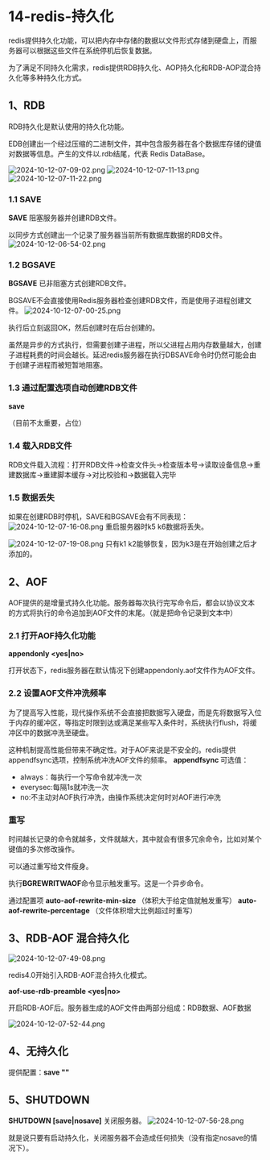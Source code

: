 # 14-redis-持久化
redis提供持久化功能，可以把内存中存储的数据以文件形式存储到硬盘上，而服务器可以根据这些文件在系统停机后恢复数据。

为了满足不同持久化需求，redis提供RDB持久化、AOP持久化和RDB-AOP混合持久化等多种持久化方式。

## 1、RDB
RDB持久化是默认使用的持久化功能。

EDB创建出一个经过压缩的二进制文件，其中包含服务器在各个数据库存储的键值对数据等信息。产生的文件以.rdb结尾，代表 Redis DataBase。

![2024-10-12-07-09-02.png](./images/2024-10-12-07-09-02.png)
![2024-10-12-07-11-13.png](./images/2024-10-12-07-11-13.png)
![2024-10-12-07-11-22.png](./images/2024-10-12-07-11-22.png)


### 1.1 SAVE
**SAVE**
阻塞服务器并创建RDB文件。

以同步方式创建出一个记录了服务器当前所有数据库数据的RDB文件。
![2024-10-12-06-54-02.png](./images/2024-10-12-06-54-02.png)

### 1.2 BGSAVE
**BGSAVE**
已非阻塞方式创建RDB文件。

BGSAVE不会直接使用Redis服务器检查创建RDB文件，而是使用子进程创建文件。
![2024-10-12-07-00-25.png](./images/2024-10-12-07-00-25.png)

执行后立刻返回OK，然后创建时在后台创建的。

虽然是异步的方式执行，但需要创建子进程，所以父进程占用内存数量越大，创建子进程耗费的时间会越长。延迟redis服务器在执行DBSAVE命令时仍然可能会由于创建子进程而被短暂地阻塞。

### 1.3 通过配置选项自动创建RDB文件
**save <seconds> <changes>**

（目前不太重要，占位）


### 1.4 载入RDB文件
RDB文件载入流程：打开RDB文件->检查文件头->检查版本号->读取设备信息->重建数据库->重建脚本缓存->对比校验和->数据载入完毕

### 1.5 数据丢失
如果在创建RDB时停机，SAVE和BGSAVE会有不同表现：
![2024-10-12-07-16-08.png](./images/2024-10-12-07-16-08.png)
重启服务器时k5 k6数据将丢失。

![2024-10-12-07-19-08.png](./images/2024-10-12-07-19-08.png)
只有k1 k2能够恢复，因为k3是在开始创建之后才添加的。

## 2、AOF
AOF提供的是增量式持久化功能。服务器每次执行完写命令后，都会以协议文本的方式将执行的命令追加到AOF文件的末尾。（就是把命令记录到文本中）

### 2.1 打开AOF持久化功能
**appendonly <yes|no>**

打开状态下，redis服务器在默认情况下创建appendonly.aof文件作为AOF文件。

### 2.2 设置AOF文件冲洗频率
为了提高写入性能，现代操作系统不会直接把数据写入硬盘，而是先将数据写入位于内存的缓冲区，等指定时限到达或满足某些写入条件时，系统执行flush，将缓冲区中的数据冲洗至硬盘。

这种机制提高性能但带来不确定性。对于AOF来说是不安全的。redis提供appendfsync选项，控制系统冲洗AOF文件的频率。
**appendfsync <value>**
可选值：
- always：每执行一个写命令就冲洗一次
- everysec:每隔1s就冲洗一次
- no:不主动对AOF执行冲洗，由操作系统决定何时对AOF进行冲洗

### 重写
时间越长记录的命令就越多，文件就越大，其中就会有很多冗余命令，比如对某个键值的多次修改操作。

可以通过重写给文件瘦身。

执行**BGREWRITWAOF**命令显示触发重写。这是一个异步命令。

通过配置项
**auto-aof-rewrite-min-size <value>**  （体积大于给定值就触发重写）
**auto-aof-rewrite-percentage <value>**（文件体积增大比例超过时重写） 

## 3、RDB-AOF 混合持久化

![2024-10-12-07-49-08.png](./images/2024-10-12-07-49-08.png)

redis4.0开始引入RDB-AOF混合持久化模式。

**aof-use-rdb-preamble <yes|no>**

开启RDB-AOF后。服务器生成的AOF文件由两部分组成：RDB数据、AOF数据

![2024-10-12-07-52-44.png](./images/2024-10-12-07-52-44.png)


## 4、无持久化
提供配置：**save ""**

## 5、SHUTDOWN
**SHUTDOWN [save|nosave]**
关闭服务器。
![2024-10-12-07-56-28.png](./images/2024-10-12-07-56-28.png)

就是说只要有启动持久化，关闭服务器不会造成任何损失（没有指定nosave的情况下）。





